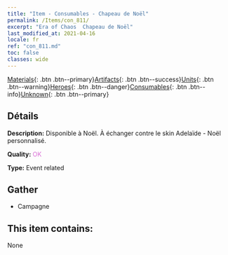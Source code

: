 ```yaml
---
title: "Item - Consumables - Chapeau de Noël"
permalink: /Items/con_811/
excerpt: "Era of Chaos  Chapeau de Noël"
last_modified_at: 2021-04-16
locale: fr
ref: "con_811.md"
toc: false
classes: wide
---
```

 [Materials](/fr/Items/){: .btn .btn--primary}[Artifacts](/fr/Items/Artifacts/){: .btn .btn--success}[Units](/fr/Items/Units/){: .btn .btn--warning}[Heroes](/fr/Items/Heroes/){: .btn .btn--danger}[Consumables](/fr/Items/Consumables/){: .btn .btn--info}[Unknown](/fr/Items/Unknown/){: .btn .btn--primary}

## Détails
 **Description:** Disponible à Noël. À échanger contre le skin Adelaïde - Noël personnalisé.

 **Quality:** <span style="color: #DA70D6">OK</span>

 **Type:** Event related

## Gather

*    Campagne 

## This item contains:

  None

